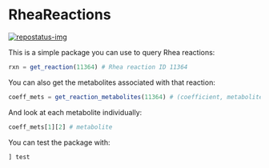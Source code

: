 # RheaReactions
[repostatus-url]: https://www.repostatus.org/#active
[repostatus-img]: https://www.repostatus.org/badges/latest/active.svg

[![repostatus-img]][repostatus-url]

This is a simple package you can use to query Rhea reactions:
```julia
rxn = get_reaction(11364) # Rhea reaction ID 11364
```
You can also get the metabolites associated with that reaction:
```julia
coeff_mets = get_reaction_metabolites(11364) # (coefficient, metabolite)
```
And look at each metabolite individually:
```julia
coeff_mets[1][2] # metabolite
```
You can test the package with:
```julia
] test
```

